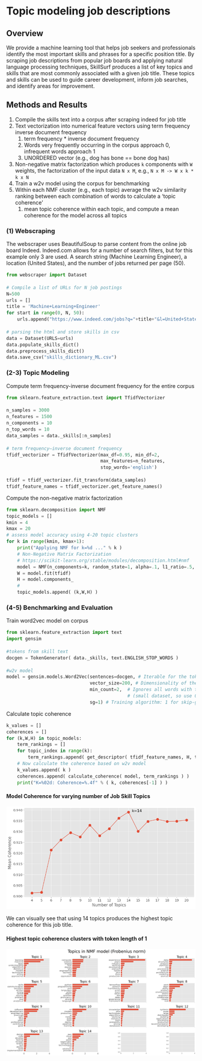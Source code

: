 # Topic modeling job descriptions

## Overview
We provide a machine learning tool that helps job seekers and professionals identify the most important skills and phrases for a specific position title. By scraping job descriptions from popular job boards and applying natural language processing techniques, SkillSurf produces a list of key topics and skills that are most commonly associated with a given job title. These topics and skills can be used to guide career development, inform job searches, and identify areas for improvement. 
## Methods and Results
1. Compile the skills text into a corpus after scraping indeed for job title
2. Text vectorization into numerical feature vectors using term frequency inverse document frequency  
   1. term frequency * inverse document frequency 
   2. Words very frequently occurring in the corpus approach 0, infrequent words approach 1 
   3. UNORDERED vector (e.g., dog has bone == bone dog has)
3. Non-negative matrix factorization which produces `k` components with `W` weights, the factorization of the input data `N x M`, e.g., `N x M -> W x k * k x N`
4. Train a w2v model using the corpus for benchmarking
5. Within each NMF cluster (e.g., each topic) average the w2v similarity ranking between each combination of words to calculate a ‘topic coherence’ 
   1. mean topic coherence within each topic, and compute a mean coherence for the model across all topics

### (1) Webscraping
The webscraper uses BeautifulSoup to parse content from the online job board Indeed. Indeed.com allows for a number of 
search filters, but for this example only 3 are used. A search string (Machine Learning Engineer), a location (United States),
and the number of jobs returned per page (50).

```python
from webscraper import Dataset

# Compile a list of URLs for N job postings
N=500
urls = []
title = 'Machine+Learning+Engineer'
for start in range(0, N, 50):
    urls.append("https://www.indeed.com/jobs?q="+title+"&l=United+States&limit=50&start=" + str(start))

# parsing the html and store skills in csv
data = Dataset(URLS=urls)
data.populate_skills_dict()
data.preprocess_skills_dict()
data.save_csv("skills_dictionary_ML.csv")
```

### (2-3) Topic Modeling

Compute term frequency-inverse document frequency for the entire corpus

```python
from sklearn.feature_extraction.text import TfidfVectorizer

n_samples = 3000
n_features = 1500
n_components = 10
n_top_words = 10
data_samples = data._skills[:n_samples]

# term frequency–inverse document frequency 
tfidf_vectorizer = TfidfVectorizer(max_df=0.95, min_df=2,
                                   max_features=n_features,
                                   stop_words='english')

tfidf = tfidf_vectorizer.fit_transform(data_samples)
tfidf_feature_names = tfidf_vectorizer.get_feature_names()
```

Compute the non-negative matrix factorization 

```python
from sklearn.decomposition import NMF
topic_models = []
kmin = 4
kmax = 20
# assess model accuracy using 4-20 topic clusters
for k in range(kmin, kmax+1):
    print("Applying NMF for k=%d ..." % k )
    # Non-Negative Matrix Factorization
    # https://scikit-learn.org/stable/modules/decomposition.html#nmf
    model = NMF(n_components=k, random_state=1, alpha=.1, l1_ratio=.5, init="nndsvd")
    W = model.fit(tfidf)
    H = model.components_    
    # 
    topic_models.append( (k,W,H) )
```

### (4-5) Benchmarking and Evaluation

Train word2vec model on corpus

```python
from sklearn.feature_extraction import text
import gensim

#tokens from skill text
docgen = TokenGenerator( data._skills, text.ENGLISH_STOP_WORDS )

#w2v model
model = gensim.models.Word2Vec(sentences=docgen, # Iterable for the tokenized text data
                               vector_size=200, # Dimensionality of the word vectors 
                               min_count=2,  # Ignores all words with total frequency lower than this 
                                             # (small dataset, so use 0)
                               sg=1) # Training algorithm: 1 for skip-gram; otherwise CBOW
```

Calculate topic coherence 

```python
k_values = []
coherences = []
for (k,W,H) in topic_models:
    term_rankings = []
    for topic_index in range(k):
        term_rankings.append( get_descriptor( tfidf_feature_names, H, topic_index, n_top_words ) )
    # Now calculate the coherence based on w2v model
    k_values.append( k )
    coherences.append( calculate_coherence( model, term_rankings ) )
    print("K=%02d: Coherence=%.4f" % ( k, coherences[-1] ) )
```
#### Model Coherence for varying number of Job Skill Topics
![Model Coherence](plots/model_coherences.png)

We can visually see that using 14 topics produces the highest topic coherence for this job title.

#### Highest topic coherence clusters with token length of 1
![Topics in NMF Model](plots/best_model_skills.png)

